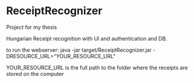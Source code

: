 # ReceiptRecognizer
Project for my thesis

Hungarian Receipt recognition with UI and authentication and DB.

to run the webserver: java -jar target/ReceiptRecognizer.jar -DRESOURCE_URL="YOUR_RESOURCE_URL"

YOUR_RESOURCE_URL is the full path to the folder where the receipts are stored on the computer
